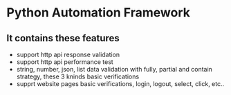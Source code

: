 # Python Automation Framework
## It contains these features
* support http api response validation
* support http api performance test
* string, number, json, list data validation with fully, partial and contain strategy, these 3 kninds basic verifications
* supprt website pages basic verifications, login, logout, select, click, etc..
